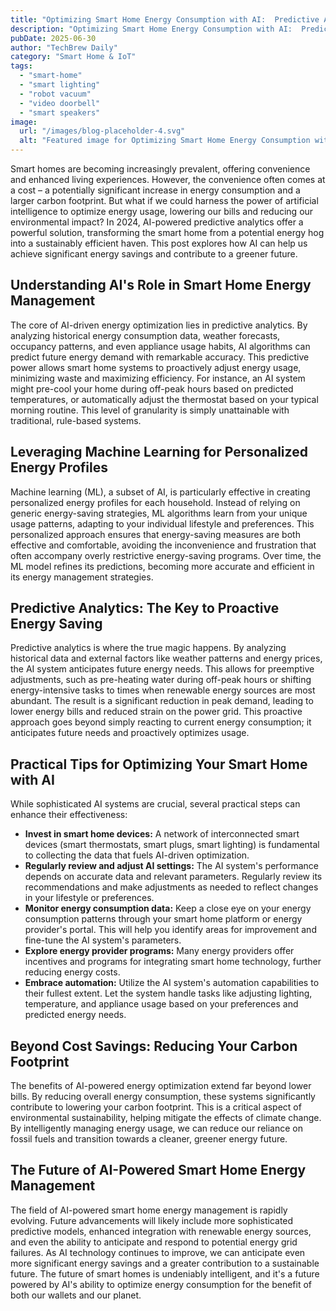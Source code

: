 ```yaml
---
title: "Optimizing Smart Home Energy Consumption with AI:  Predictive Analytics for Lower Bills & Reduced Carbon Footprint in 2024"
description: "Optimizing Smart Home Energy Consumption with AI:  Predictive Analytics for Lower Bills & Reduced Carbon Footprint in 2024"
pubDate: 2025-06-30
author: "TechBrew Daily"
category: "Smart Home & IoT"
tags:
  - "smart-home"
  - "smart lighting"
  - "robot vacuum"
  - "video doorbell"
  - "smart speakers"
image:
  url: "/images/blog-placeholder-4.svg"
  alt: "Featured image for Optimizing Smart Home Energy Consumption with AI:  Predictive Analytics for Lower Bills & Reduced Carbon Footprint in 2024"
---
```


Smart homes are becoming increasingly prevalent, offering convenience and enhanced living experiences.  However, the convenience often comes at a cost – a potentially significant increase in energy consumption and a larger carbon footprint.  But what if we could harness the power of artificial intelligence to optimize energy usage, lowering our bills and reducing our environmental impact?  In 2024, AI-powered predictive analytics offer a powerful solution, transforming the smart home from a potential energy hog into a sustainably efficient haven. This post explores how AI can help us achieve significant energy savings and contribute to a greener future.

## Understanding AI's Role in Smart Home Energy Management

The core of AI-driven energy optimization lies in predictive analytics.  By analyzing historical energy consumption data, weather forecasts, occupancy patterns, and even appliance usage habits, AI algorithms can predict future energy demand with remarkable accuracy. This predictive power allows smart home systems to proactively adjust energy usage, minimizing waste and maximizing efficiency. For instance, an AI system might pre-cool your home during off-peak hours based on predicted temperatures, or automatically adjust the thermostat based on your typical morning routine.  This level of granularity is simply unattainable with traditional, rule-based systems.

## Leveraging Machine Learning for Personalized Energy Profiles

Machine learning (ML), a subset of AI, is particularly effective in creating personalized energy profiles for each household.  Instead of relying on generic energy-saving strategies, ML algorithms learn from your unique usage patterns, adapting to your individual lifestyle and preferences. This personalized approach ensures that energy-saving measures are both effective and comfortable, avoiding the inconvenience and frustration that often accompany overly restrictive energy-saving programs.  Over time, the ML model refines its predictions, becoming more accurate and efficient in its energy management strategies.

##  Predictive Analytics: The Key to Proactive Energy Saving

Predictive analytics is where the true magic happens.  By analyzing historical data and external factors like weather patterns and energy prices, the AI system anticipates future energy needs. This allows for preemptive adjustments, such as pre-heating water during off-peak hours or shifting energy-intensive tasks to times when renewable energy sources are most abundant. The result is a significant reduction in peak demand, leading to lower energy bills and reduced strain on the power grid. This proactive approach goes beyond simply reacting to current energy consumption; it anticipates future needs and proactively optimizes usage.

## Practical Tips for Optimizing Your Smart Home with AI

While sophisticated AI systems are crucial, several practical steps can enhance their effectiveness:

* **Invest in smart home devices:**  A network of interconnected smart devices (smart thermostats, smart plugs, smart lighting) is fundamental to collecting the data that fuels AI-driven optimization.
* **Regularly review and adjust AI settings:**  The AI system's performance depends on accurate data and relevant parameters.  Regularly review its recommendations and make adjustments as needed to reflect changes in your lifestyle or preferences.
* **Monitor energy consumption data:**  Keep a close eye on your energy consumption patterns through your smart home platform or energy provider's portal. This will help you identify areas for improvement and fine-tune the AI system's parameters.
* **Explore energy provider programs:**  Many energy providers offer incentives and programs for integrating smart home technology, further reducing energy costs.
* **Embrace automation:**  Utilize the AI system's automation capabilities to their fullest extent.  Let the system handle tasks like adjusting lighting, temperature, and appliance usage based on your preferences and predicted energy needs.

##  Beyond Cost Savings: Reducing Your Carbon Footprint

The benefits of AI-powered energy optimization extend far beyond lower bills.  By reducing overall energy consumption, these systems significantly contribute to lowering your carbon footprint.  This is a critical aspect of environmental sustainability, helping mitigate the effects of climate change.  By intelligently managing energy usage, we can reduce our reliance on fossil fuels and transition towards a cleaner, greener energy future.

## The Future of AI-Powered Smart Home Energy Management

The field of AI-powered smart home energy management is rapidly evolving.  Future advancements will likely include more sophisticated predictive models, enhanced integration with renewable energy sources, and even the ability to anticipate and respond to potential energy grid failures.  As AI technology continues to improve, we can anticipate even more significant energy savings and a greater contribution to a sustainable future.  The future of smart homes is undeniably intelligent, and it's a future powered by AI's ability to optimize energy consumption for the benefit of both our wallets and our planet.